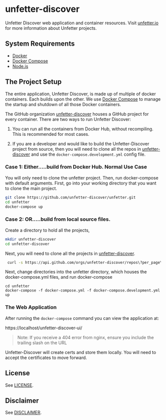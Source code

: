 # unfetter-discover

Unfetter Discover web application and container resources. Visit
[unfetter.io](http://unfetter.io) for more information about Unfetter projects.

## System Requirements

* [Docker](https://www.docker.com/)
* [Docker Compose](https://www.docker.com/products/docker-compose)
* [Node.js](https://nodejs.org)

## The Project Setup
The entire application, Unfetter Discover, is made up of multiple of docker
containers. Each builds upon the other. We use
[Docker Compose](https://www.docker.com/products/docker-compose) to manage
the startup and shutdown of all those Docker containers.

The GitHub organization [unfetter-discover](1) houses a GitHub project for
every container. There are two ways to run Unfetter Discover:

1. You can run all the containers from Docker Hub, without recompiling. This
is recommended for most cases.

2. If you are a developer and would like to build the Unfetter-Discover project
from source, then you will need to clone all the repos in [unfetter-discover](https://www.github.com/unfetter-discover)
and use the `docker-compose.development.yml` config file.

### Case 1: Either.....build from Docker Hub.  Normal Use Case

You will only need to clone the unfetter project. Then, run docker-compose
with default arguments. First, go into your working directory that you want
to clone the main project.

```bash
git clone https://github.com/unfetter-discover/unfetter.git
cd unfetter
docker-compose up
```

### Case 2: OR.....build from local source files.  

Create a directory to hold all the projects, 
```bash
mkdir unfetter-discover
cd unfetter-discover
```
Next, you will need to clone all the projects in [unfetter-discover](https://www.github.com/unfetter-discover).  
```bash
 curl -s https://api.github.com/orgs/unfetter-discover/repos\?per_page\=200 | perl -ne 'print "$1\n" if (/"clone_url": "([^"]+)/)' | xargs -n 1 git clone
 ```
 Next, change directories into the unfetter directory, which houses the docker-compose.yml files, and run docker-compose
 ```
 cd unfetter
 docker-compose -f docker-compose.yml -f docker-compose.development.yml up
```

### The Web Application

After running the `docker-compose` command you can view the application at:

https://localhost/unfetter-discover-ui/

> Note: If you receive a 404 error from nginx, ensure you include the trailing slash
> on the URL

Unfetter-Discover will create certs and store them locally. You will need to
accept the certificates to move forward.

## License

See [LICENSE](LICENSE.md).

## Disclaimer

See [DISCLAIMER](DISCLAIMER.md).

